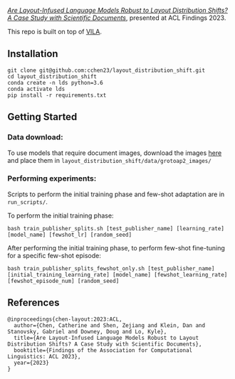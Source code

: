 [_Are Layout-Infused Language Models Robust to Layout Distribution Shifts? A Case Study with Scientific Documents_](https://aclanthology.org/2023.findings-acl.844.pdf), presented at ACL Findings 2023.

This repo is built on top of [VILA](https://github.com/allenai/VILA).

## Installation
```
git clone git@github.com:cchen23/layout_distribution_shift.git
cd layout_distribution_shift
conda create -n lds python=3.6
conda activate lds
pip install -r requirements.txt
```

## Getting Started

### Data download:
To use models that require document images, download the images [here](https://ai2-s2-research-public.s3.us-west-2.amazonaws.com/layout-distribution-shift-acl-2023/all_images_20230524.tar.gz) and place them in `layout_distribution_shift/data/grotoap2_images/`

### Performing experiments:
Scripts to perform the initial training phase and few-shot adaptation are in `run_scripts/`.

To perform the initial training phase:
```
bash train_publisher_splits.sh [test_publisher_name] [learning_rate] [model_name] [fewshot_lr] [random_seed]
```

After performing the initial training phase, to perform few-shot fine-tuning for a specific few-shot episode:
```
bash train_publisher_splits_fewshot_only.sh [test_publisher_name] [initial_training_learning_rate] [model_name] [fewshot_learning_rate] [fewshot_episode_num] [random_seed]
```

## References
```
@inproceedings{chen-layout:2023:ACL,
  author={Chen, Catherine and Shen, Zejiang and Klein, Dan and Stanovsky, Gabriel and Downey, Doug and Lo, Kyle},
  title={Are Layout-Infused Language Models Robust to Layout Distribution Shifts? A Case Study with Scientific Documents},
  booktitle={Findings of the Association for Computational Linguistics: ACL 2023},
  year={2023}
}
```
